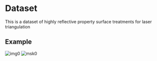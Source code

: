 # Dataset
This is a dataset of highly reflective property surface treatments for laser triangulation
## Example
![img0](https://github.com/Aqqqqn/Dataset/assets/169921716/039e12c4-f10f-411c-b3d6-554ec94b910f)
![msk0](https://github.com/Aqqqqn/Dataset/assets/169921716/dc15e2a4-a760-4028-91e8-6210bc855e79)
